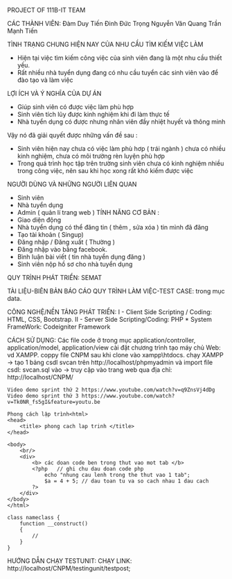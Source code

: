 PROJECT OF 111B-IT TEAM

CÁC THÀNH VIÊN: 
	Đàm Duy Tiến
	Đinh Đức Trọng
	Nguyễn Văn Quang
	Trần Mạnh Tiến

TÌNH TRẠNG CHUNG HIỆN NAY CỦA NHU CẦU TÌM KIẾM VIỆC LÀM 
- Hiện tại việc tìm kiếm công việc của sinh viên đang là một nhu cầu thiết yếu.                             
- Rất nhiều nhà tuyển dụng đang có nhu cầu tuyển các sinh viên vào để đào tạo và làm việc 

LỢI ÍCH VÀ Ý NGHĨA CỦA DỰ ÁN 

- Giúp sinh viên có được việc làm phù hợp       
- Sinh viên tích lũy được kinh nghiệm khi đi làm thực tế                                                               
- Nhà tuyển dụng có được nhưng nhân viên đầy nhiệt huyết và thông minh

Vậy nó đã giải quyết được những vấn đề sau :
- Sinh viên hiện nay chưa có việc làm phù hơp ( trái ngành ) chưa có nhiều kinh nghiệm, chưa có môi trường rèn luyện phù hợp
- Trong quá trình học tập trên trường sinh viên chưa có kinh nghiệm nhiều trong công việc, nên sau khi học xong rất khó kiếm được việc

NGƯỜI DÙNG VÀ NHỮNG NGƯỜI LIÊN QUAN
-	Sinh viên 
-	Nhà tuyển dụng 
-	Admin ( quản lí trang web )
TÍNH NĂNG CƠ BẢN :
-	Giao diện động
-	Nhà tuyển dụng  có thể đăng tin ( thêm , sửa xóa ) tin mình đã đăng
-	Tạo tài khoản ( Singup)
-	Đăng nhập / Đăng xuất ( Thường )
-	Đăng nhập vào bằng facebook.
-	Bình luận bài viết ( tin nhà tuyển dụng đăng )
-	Sinh viên nộp hồ sơ cho nhà tuyển dụng

QUY TRÌNH PHÁT TRIỂN: SEMAT

TÀI LIỆU-BIÊN BẢN BÁO CÁO QUY TRÌNH LÀM VIỆC-TEST CASE: trong mục data.

CÔNG NGHỆ/NỀN TẢNG PHÁT TRIỂN: 
	I - Client Side Scripting / Coding: HTML, CSS, Bootstrap.
	II - Server Side Scripting/Coding: PHP
	* System FrameWork: Codeigniter Framework 
	
CÁCH SỬ DỤNG: 
	Các file code ở trong mục application/controller, application/model, application/view
	cài đặt chương trình tạo máy chủ Web: vd XAMPP.
	coppy file CNPM sau khi clone vào xampp\htdocs.
	chạy XAMPP -> tạo 1 bảng csdl svcan trên http://localhost/phpmyadmin và import file csdl: svcan.sql vào
	-> truy cập vào trang web qua địa chỉ: http://localhost/CNPM/
	
	Video demo sprint thứ 2 https://www.youtube.com/watch?v=q9ZnsVj4dDg
	Video demo sprint thứ 3 https://www.youtube.com/watch?v=Tk0NR_fs5gI&feature=youtu.be
	
	Phong cách lập trình<html>
	<head>
		<title> phong cach lap trinh </title>
	</head>
	
	<body>
		<br/>
		<div>
			<b> các doan code ben trong thut vao mot tab </b>
			<?php	// ghi chu dau doan code php
				echo "nhung cau lenh trong the thut vao 1 tab";
				$a = 4 + 5; // dau toan tu va so cach nhau 1 dau cach
			?>
		</div>
	</body>
	</html>
	
	class nameclass {
		function __construct()
		{
			//
		}
	}

HƯỚNG DẪN CHẠY TESTUNIT:
CHẠY LINK: http://localhost/CNPM/testingunit/testpost;
	
	
